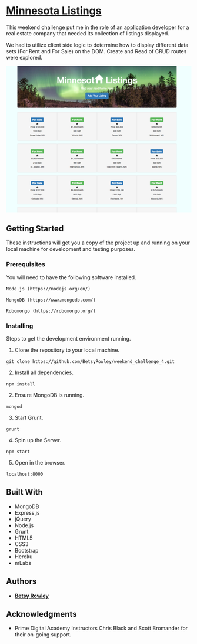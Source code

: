 # [Minnesota Listings](https://minnesota-listings.herokuapp.com/)

This weekend challenge put me in the role of an application developer for a real estate company that needed its collection of listings displayed.

We had to utilize client side logic to determine how to display different data sets (For Rent and For Sale) on the DOM. Create and Read of CRUD routes were explored.

![Heroku Site](MNListings.png)

## Getting Started

These instructions will get you a copy of the project up and running on your local machine for development and testing purposes.

### Prerequisites

You will need to have the following software installed.

```
Node.js (https://nodejs.org/en/)
```

```
MongoDB (https://www.mongodb.com/)
```

```
Robomongo (https://robomongo.org/)
```

### Installing

Steps to get the development environment running.

1. Clone the repository to your local machine.

```
git clone https://github.com/BetsyRowley/weekend_challenge_4.git
```

2. Install all dependencies.

```
npm install
```

2. Ensure MongoDB is running.

```
mongod
```

3. Start Grunt.

```
grunt
```

4. Spin up the Server.

```
npm start
```

5. Open in the browser.

```
localhost:8000
```

## Built With

* MongoDB
* Express.js
* jQuery
* Node.js
* Grunt
* HTML5
* CSS3
* Bootstrap
* Heroku
* mLabs


## Authors

* [**Betsy Rowley**](https://github.com/BetsyRowley)

## Acknowledgments

* Prime Digital Academy Instructors Chris Black and Scott Bromander for their on-going support.
